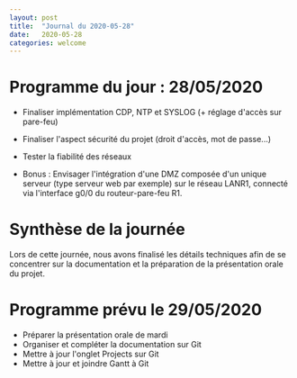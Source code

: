 ```yaml
---
layout: post
title:  "Journal du 2020-05-28"
date:   2020-05-28
categories: welcome
---
```





# Programme du jour : 28/05/2020
* Finaliser implémentation CDP, NTP et SYSLOG (+ réglage d'accès sur pare-feu)
* Finaliser l'aspect sécurité du projet (droit d'accès, mot de passe...)
* Tester la fiabilité des réseaux

* Bonus : Envisager l'intégration d'une DMZ composée d'un unique serveur (type serveur web par exemple) sur le réseau LANR1, connecté via l'interface g0/0 du routeur-pare-feu R1.


# Synthèse de la journée

Lors de cette journée, nous avons finalisé les détails techniques afin de se concentrer sur la documentation et la préparation de la présentation orale du projet.


# Programme prévu le 29/05/2020
* Préparer la présentation orale de mardi
* Organiser et compléter la documentation sur Git
* Mettre à jour l'onglet Projects sur Git
* Mettre à jour et joindre Gantt à Git
